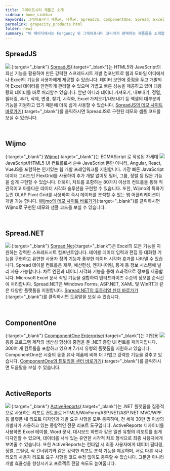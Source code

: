 ```yaml
---
title: 그레이프시티 제품군 소개
sidebar: home_sidebar
keywords: 그레이프시티 제품군, 제품군, SpreadJS, ComponentOne, Spread, Excel, 엑셀
permalink: grapecity_products.html
folder: news
summary: "이 페이지에서는 Forguncy 외 그레이프시티 코리아가 판매하는 제품들을 소개합니다. 확장성 있는 컴포넌트를 도입하여 빠르고 규격화된 소프트웨어 개발을 진행해 보세요."
---
```


## SpreadJS
[<img align="left" src="{{site.url}}/images/forguncy5/Round - SpreadJS.png">](https://www.grapecity.co.kr/spreadjs){:target="_blank"}
[SpreadJS](https://www.grapecity.co.kr/spreadjs){:target="_blank"}는 HTML5와 JavaScript의 최신 기능을 활용하여 만든 강력한 스프레드시트 개발 컴포넌트로 웹과 모바일 어디에서나 Excel의 기능을 사용자에게 제공할 수 있습니다. 데이터 보안에 중점을 두고 개발되어 Excel 데이터를 안전하게 관리할 수 있으며 가볍고 빠른 성능을 제공하고 있어 대용량의 데이터를 바로 처리할수 있습니다. 뿐만 아니라 데이터 가져오기, 내보내기, 정렬, 필터링, 추가, 삭제, 변경, 찾기, 시각화, Excel 가져오기/내보내기 등 엑셀의 대부분의 기능을 지원하고 있기 때문에 더욱 쉽게 사용할 수 있습니다. [SpreadJS의 데모 사이트 바로가기](https://spreadjs-tutorial.web.app/){:target="_blank"}를 클릭하시면 SpreadJS로 구현된 데모와 샘플 코드를 보실 수 있습니다.

<br />

## Wijmo
[<img align="right" src="{{site.url}}/images/forguncy5/Round - Wijmo.png">](https://www.grapecity.co.kr/wijmojs){:target="_blank"}
[Wijmo](https://www.grapecity.co.kr/wijmojs){:target="_blank"}는 ECMAScript 로 작성된 차세대 JavaScript/HTML5 UI 컨트롤로서 순수 JavaScript 뿐만 아니라, Angular, React, VueJS를 포함하는 인기있는 웹 개발 프레임워크를 지원합니다. 가장 빠른 JavaScript 데이터 그리드인 FlexGrid를 사용하여 추가 개발 없이도 필터, 그룹, 정렬 등 많은 기능을 쉽게 구현할 수 있습니다. 더욱이, 차트를 포함하는 80가지 이상의 컨트롤을 통해 직관적이고 아름다운 데이터 시각화 솔루션을 구현할 수 있습니다. 또한, Wijmo의 특화기능인 OLAP Pivot Grid를 사용하여 즉시 데이터를 분석할 수 있는 웹 어플리케이션이 개발 가능 합니다. [Wijmo의 데모 사이트 바로가기](https://www.grapecity.com/wijmo/demos/){:target="_blank"}를 클릭하시면 Wijmo로 구현된 데모와 샘플 코드를 보실 수 있습니다.

<br />

## Spread.NET
[<img align="left" src="{{site.url}}/images/forguncy5/Round - Spread.png">](https://www.grapecity.co.kr/spreadstudio){:target="_blank"}
[Spread.Net](https://www.grapecity.co.kr/spreadstudio){:target="_blank"}은 Excel의 모든 기능을 지원하는 강력한 스프레드시트 컴포넌트입니다. 테이블 데이터 입력과 편집 등 대화형 기능을 구현하고 유연한 사용자 정의 기능과 풍부한 데이터 시각화 효과를 나타낼 수 있습니다. Spread 테이블 컨트롤은 재무, 예산편성, 엔지니어링, 통계 등 정보 시스템에 널리 사용 가능합니다. 차트 엔진과 데이터 시각화 기능을 통해 효과적으로 정보를 제공합니다. Microsoft Excel 문서 작업 기능을 결합하여 엔터프라이즈 수준의 정보를 순식간에 처리합니다. Spread.NET은 Windows Forms, ASP.NET, XAML 및 WinRT과 같은 다양한 플랫폼을 지원합니다. [Spread.NET의 튜토리얼 센터 바로가기](https://grapecity-korea.github.io/SP.NETraining.github.io/index.html){:target="_blank"}를 클릭하시면 도움말을 보실 수 있습니다.

<br />

## ComponentOne
[<img align="right" src="{{site.url}}/images/forguncy5/Round - C1.png">](https://www.grapecity.co.kr/componentone-enterprise){:target="_blank"}
[CoomponentOne Enterprise](https://www.grapecity.co.kr/componentone-enterprise){:target="_blank"}는 기업용 응용 프로그램 제작의 생산성 향상에 중점을 둔 .NET 종합 UI 컨트롤 패키지입니다. 300여 개 컨트롤을 포함하고 있으며 7가지 유형의 플랫폼을 지원하고 있습니다. ComponentOne은 시중의 동종 유사 제품에 비해 더 가볍고 강력한 기능을 갖추고 있습니다. [ComponentOne의 튜토리얼 센터 바로가기](https://grapecity-korea.github.io/C1Training.github.io/index.html){:target="_blank"}를 클릭하시면 도움말을 보실 수 있습니다.

<br />

## ActiveReports
[<img align="left" src="{{site.url}}/images/forguncy5/Round - AR.png">](https://www.grapecity.co.kr/activereports){:target="_blank"}
[ActiveReports](https://www.grapecity.co.kr/activereports){:target="_blank"}는 .NET 플랫폼을 집중적으로 사용하는 리포트 컨트롤로 HTML5/WinForm/ASP.NET/ASP.NET MVC/WPF 등 플랫폼 내 리포트 디자인과 개발 요구 사항을 모두 충족하며, 전 세계 30만 명 이상의 개발자가 사용하고 있는 종합적인 전문 리포트 도구입니다. ActiveReports 디자이너를 사용하면 Excel 테이블, Word 문서, 대시보드 화면과 같은 일반 유형의 리포트를 쉽게 디자인할 수 있으며, 데이터를 서식 있는 유연한 시각적 차트 형식으로 최종 사용자에게 보여줄 수 있습니다. 또한 ActiveReports는 런타임 시 최종 사용자에게 데이터 필터링, 정렬, 드릴링, 식 건너뛰기와 같은 강력한 리포트 분석 기능을 제공하며, 서로 다른 시나리오의 사용자 리포트 요구 사항을 코드 수정 없이도 충족할 수 있습니다. 그뿐만 아니라 개발 효율성을 향상시키고 프로젝트 전달 속도도 높여줍니다.

<br /><br />
